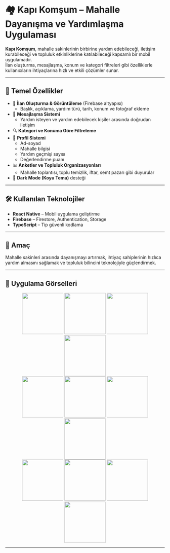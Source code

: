 # 🏘️ Kapı Komşum – Mahalle Dayanışma ve Yardımlaşma Uygulaması

**Kapı Komşum**, mahalle sakinlerinin birbirine yardım edebileceği, iletişim kurabileceği ve topluluk etkinliklerine katılabileceği kapsamlı bir mobil uygulamadır.  
İlan oluşturma, mesajlaşma, konum ve kategori filtreleri gibi özelliklerle kullanıcıların ihtiyaçlarına hızlı ve etkili çözümler sunar.

---

## 📱 Temel Özellikler

- 📝 **İlan Oluşturma & Görüntüleme** (Firebase altyapısı)  
  - Başlık, açıklama, yardım türü, tarih, konum ve fotoğraf ekleme  
- 💬 **Mesajlaşma Sistemi**  
  - Yardım isteyen ve yardım edebilecek kişiler arasında doğrudan iletişim  
- 🔍 **Kategori ve Konuma Göre Filtreleme**  
- 👤 **Profil Sistemi**  
  - Ad-soyad  
  - Mahalle bilgisi  
  - Yardım geçmişi sayısı  
  - Değerlendirme puanı  
- 📊 **Anketler ve Topluluk Organizasyonları**  
  - Mahalle toplantısı, toplu temizlik, iftar, semt pazarı gibi duyurular  
- 🌙 **Dark Mode (Koyu Tema)** desteği  

---

## 🛠️ Kullanılan Teknolojiler

- **React Native** – Mobil uygulama geliştirme  
- **Firebase** – Firestore, Authentication, Storage  
- **TypeScript** – Tip güvenli kodlama

---

## 🎯 Amaç

Mahalle sakinleri arasında dayanışmayı artırmak, ihtiyaç sahiplerinin hızlıca yardım almasını sağlamak ve topluluk bilincini teknolojiyle güçlendirmek.

---

## 📸 Uygulama Görselleri

<div align="center"> 
  <img src="https://github.com/user-attachments/assets/9c7dd04a-f538-457a-8b18-91414567d619" width="130" />
  <img src="https://github.com/user-attachments/assets/6a93b5b4-aea5-47f1-8516-07543bda97d6" width="130" />
  <img src="https://github.com/user-attachments/assets/cb9593b4-6c08-48f7-a8c2-2c41a199a0d6" width="130" />
  <img src="https://github.com/user-attachments/assets/63fded9d-e427-4975-bc4a-acca3a78dafc" width="130" />
</div>

<div align="center">
  <img src="https://github.com/user-attachments/assets/84471d2b-fe5d-4f46-99f5-f67e5f15b76e" width="130" />
  <img src="https://github.com/user-attachments/assets/3f3f9581-f95f-47e5-96b5-e376f72bb5a9" width="130" />
  <img src="https://github.com/user-attachments/assets/8804520b-bb6d-44f8-a378-10d011077705" width="130" />
  <img src="https://github.com/user-attachments/assets/9934c07e-9b22-47fe-a3e6-541b07544f72" width="130" />
</div>

<div align="center">
  <img src="https://github.com/user-attachments/assets/905c253f-b6c2-4a33-8c32-5f78c580b6e5" width="130" />
  <img src="https://github.com/user-attachments/assets/5ff22e4d-8a4e-471f-a801-200ad0e719a4" width="130" />
  <img src="https://github.com/user-attachments/assets/e9edd0df-a082-4aa2-9982-f37cb8344c54" width="130" />
  <img src="https://github.com/user-attachments/assets/116ab937-8552-4281-b081-e6e4f6b94910" width="130" />
</div>

---



